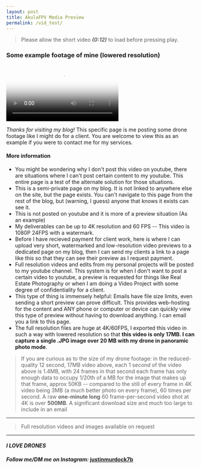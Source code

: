 ```yaml
---
layout: post
title: AkulaFPV Media Preview 
permalink: /vid_test/
---
```


> Please allow the short video _**(0:12)**_ to load before pressing play.

### Some example footage of mine (lowered resolution)

<video src="https://github.com/murdockFPV/murdockfpv.github.io/blob/master/images/LUNCH-PEAK-LOOKOUT.mp4?raw=true" poster="https://github.com/murdockFPV/murdockfpv.github.io/blob/master/images/akulafpvlunchpeak.jpg?raw=true" style="max-width: 100%; max-height: 100%" controls preload></video>

*Thanks for visiting my blog!* This specific page is me posting some drone footage like I might do for a client. You are welcome to view this as an example if you were to contact me for my services.

#### More information

* You might be wondering why I don't post this video on youtube, there are situations where I can't post certain content to my youtube. This entire page is a test of the alternate solution for those situations.  
* This is a semi-private page on my blog. It is not linked to anywhere else on the site, but the page exists. You can't navigate to this page from the rest of the blog, but (warning, I guess) anyone that knows it exists can see it.
* This is not posted on youtube and it is more of a preview situation (As an example)
* My deliverables can be up to 4K resolution and 60 FPS -- This video is 1080P 24FPS with a watermark.
* Before I have recieved payment for client work, here is where I can upload very short, watermarked and low-resolution video previews to a dedicated page on my blog, then I can send my clients a link to a page like this so that they can see their preview as I request payment. 
* Full resolution videos and edits from my personal projects will be posted to my youtube channel. This system is for when I don't want to post a certain video to youtube, a preview is requested for things like Real Estate Photography or when I am doing a Video Project with some degree of confidentiality for a client.
* This type of thing is immensely helpful: Emails have file size limits, even sending a short preview can prove difficult. This provides web-hosting for the content and ANY phone or computer or device can quickly view this type of preview without having to download anything. I can email you a link to this page.
* The full resolution files are huge at 4K/60FPS, I exported this video in such a way with lowered resolution so that **this video is only 17MB. I can capture a single .JPG image over 20 MB with my drone in panoramic photo mode**. 

> If you are curious as to the size of my drone footage: in the reduced-quality 12 second, 17MB video above, each 1 second of the video above is 1.4MB, with 24 frames in that second each frame has only enough data to occupy 1/20th of a MB for the image that makes up that frame, approx 50KB -- compared to the still of every frame in 4K video being 3MB (a much better photo on every frame), 60 times per second. A raw **one-minute long** 60 frame-per-second video shot at 4K is over **500MB**. A significant download size and much too large to include in an email

___

> Full resolution videos and images available on request

___

#### _**I LOVE DRONES**_
#### _Follow me/DM me on Instagram:_ [**justinmurdock7b**](https://www.instagram.com/justinmurdock7b/?hl=en)
